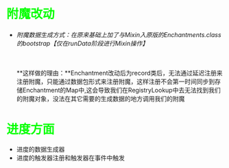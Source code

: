 # <font color= "#04ff00">附魔改动</font>

* ###### 附魔数据生成方式：在原来基础上加了与Mixin入原版的Enchantments.class的bootstrap【仅在runData阶段进行Mixin操作】<br/><br/>
    
    **这样做的理由：**Enchantment改动后为record类后，无法通过延迟注册来注册附魔，只能通过数据包形式来注册附魔，这样注册不会第一时间同步到存储Enchantment的Map中,这会导致我们在RegistryLookup中去无法找到我们的附魔对象，没法在其它需要的生成数据的地方调用我们的附魔


# <font color= "#04ff00">进度方面</font>

* 进度的数据生成器
* 进度的触发器注册和触发器在事件中触发

### 
